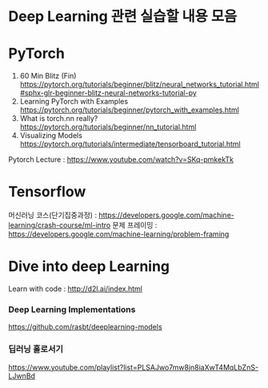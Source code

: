 # Deep Learning 관련 실습할 내용 모음

#  PyTorch
1. 60 Min Blitz (Fin)
https://pytorch.org/tutorials/beginner/blitz/neural_networks_tutorial.html#sphx-glr-beginner-blitz-neural-networks-tutorial-py
2. Learning PyTorch with Examples
https://pytorch.org/tutorials/beginner/pytorch_with_examples.html
3. What is torch.nn really?
https://pytorch.org/tutorials/beginner/nn_tutorial.html
4. Visualizing Models
https://pytorch.org/tutorials/intermediate/tensorboard_tutorial.html

Pytorch Lecture : https://www.youtube.com/watch?v=SKq-pmkekTk

# Tensorflow
머신러닝 코스(단기집중과정) : https://developers.google.com/machine-learning/crash-course/ml-intro
문제 프레이밍 : https://developers.google.com/machine-learning/problem-framing

# Dive into deep Learning
Learn with code : http://d2l.ai/index.html

### Deep Learning Implementations
https://github.com/rasbt/deeplearning-models

### 딥러닝 홀로서기
https://www.youtube.com/playlist?list=PLSAJwo7mw8jn8iaXwT4MqLbZnS-LJwnBd